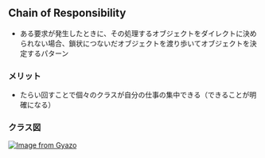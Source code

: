  ## Chain of Responsibility
 - ある要求が発生したときに、その処理するオブジェクトをダイレクトに決められない場合、鎖状につないだオブジェクトを渡り歩いてオブジェクトを決定するパターン

### メリット
- たらい回すことで個々のクラスが自分の仕事の集中できる（できることが明確になる）


### クラス図
[![Image from Gyazo](https://i.gyazo.com/c3cf7e9e885e6caf4da2fa73bf511a53.png)](https://gyazo.com/c3cf7e9e885e6caf4da2fa73bf511a53)